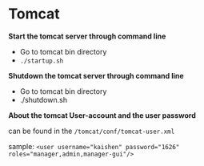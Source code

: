 # Tomcat

**Start the tomcat server through command line**

+ Go to tomcat bin directory
+ `./startup.sh`



**Shutdown the tomcat server through command line**

+ Go to tomcat bin directory
+ ./shutdown.sh



**About the tomcat User-account and the user password**

can be found in the `/tomcat/conf/tomcat-user.xml` 

sample:  `<user username="kaishen" password="1626" roles="manager,admin,manager-gui"/>`



